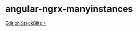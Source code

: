 # angular-ngrx-manyinstances

[Edit on StackBlitz ⚡️](https://stackblitz.com/edit/angular-ngrx-manyinstances)